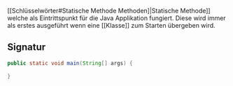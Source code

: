 [[Schlüsselwörter#Statische Methode Methoden]|Statische Methode]] welche als Eintrittspunkt für die Java Applikation fungiert. Diese wird immer als erstes ausgeführt wenn eine [[Klasse]] zum Starten übergeben wird.

## Signatur 

```java
public static void main(String[] args) {
     
}
```
